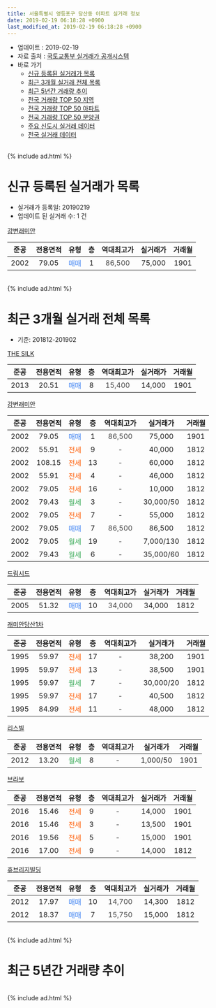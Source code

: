 ```yaml
---
title: 서울특별시 영등포구 당산동 아파트 실거래 정보
date: 2019-02-19 06:18:28 +0900
last_modified_at: 2019-02-19 06:18:28 +0900
---
```


* 업데이트 : 2019-02-19
* 자료 출처 : [국토교통부 실거래가 공개시스템](http://rt.molit.go.kr)
* 바로 가기
    * [신규 등록된 실거래가 목록](#신규-등록된-실거래가-목록)
    * [최근 3개월 실거래 전체 목록](#최근-3개월-실거래-전체-목록)
    * [최근 5년간 거래량 추이](#최근-5년간-거래량-추이)
    * [전국 거래량 TOP 50 지역](https://inasie.github.io/apt-trade-info/최근-3개월-전국에서-가장-거래가-많이-발생한-지역)
    * [전국 거래량 TOP 50 아파트](https://inasie.github.io/apt-trade-info/최근-3개월-전국에서-가장-거래가-많이-발생한-아파트)
    * [전국 거래량 TOP 50 분양권](https://inasie.github.io/apt-trade-info/최근-3개월-전국에서-가장-거래가-많이-발생한-분양권)
    * [주요 신도시 실거래 데이터](https://inasie.github.io/apt-trade-info/주요-신도시)
    * [전국 실거래 데이터](https://inasie.github.io/apt-trade-info/전국)
<br>
{% include ad.html %}
<br>

# 신규 등록된 실거래가 목록
* 실거래가 등록일: 20190219
* 업데이트 된 실거래 수: 1 건


[강변래미안](https://search.naver.com/search.naver?query=%EC%84%9C%EC%9A%B8%ED%8A%B9%EB%B3%84%EC%8B%9C+%EC%98%81%EB%93%B1%ED%8F%AC%EA%B5%AC+%EB%8B%B9%EC%82%B0%EB%8F%99+%EA%B0%95%EB%B3%80%EB%9E%98%EB%AF%B8%EC%95%88)

|준공|전용면적|유형|층|역대최고가|실거래가|거래월|
|:---:|:---:|:---:|:---:|:---:|:---:|:---:|
|2002|79.05|<span style="color:#4285f3">매매</span>|1|<span style="color:#444444">86,500</span>|75,000|1901|


<br>
{% include ad.html %}
<br>

# 최근 3개월 실거래 전체 목록
* 기준: 201812-201902


[THE SILK](https://search.naver.com/search.naver?query=%EC%84%9C%EC%9A%B8%ED%8A%B9%EB%B3%84%EC%8B%9C+%EC%98%81%EB%93%B1%ED%8F%AC%EA%B5%AC+%EB%8B%B9%EC%82%B0%EB%8F%99+THE+SILK)

|준공|전용면적|유형|층|역대최고가|실거래가|거래월|
|:---:|:---:|:---:|:---:|:---:|:---:|:---:|
|2013|20.51|<span style="color:#4285f3">매매</span>|8|<span style="color:#444444">15,400</span>|14,000|1901|

[강변래미안](https://search.naver.com/search.naver?query=%EC%84%9C%EC%9A%B8%ED%8A%B9%EB%B3%84%EC%8B%9C+%EC%98%81%EB%93%B1%ED%8F%AC%EA%B5%AC+%EB%8B%B9%EC%82%B0%EB%8F%99+%EA%B0%95%EB%B3%80%EB%9E%98%EB%AF%B8%EC%95%88)

|준공|전용면적|유형|층|역대최고가|실거래가|거래월|
|:---:|:---:|:---:|:---:|:---:|:---:|:---:|
|2002|79.05|<span style="color:#4285f3">매매</span>|1|<span style="color:#444444">86,500</span>|75,000|1901|
|2002|55.91|<span style="color:#ff5a00">전세</span>|9|<span style="color:#444444">-</span>|40,000|1812|
|2002|108.15|<span style="color:#ff5a00">전세</span>|13|<span style="color:#444444">-</span>|60,000|1812|
|2002|55.91|<span style="color:#ff5a00">전세</span>|4|<span style="color:#444444">-</span>|46,000|1812|
|2002|79.05|<span style="color:#ff5a00">전세</span>|16|<span style="color:#444444">-</span>|10,000|1812|
|2002|79.43|<span style="color:#34a853">월세</span>|3|<span style="color:#444444">-</span>|30,000/50|1812|
|2002|79.05|<span style="color:#ff5a00">전세</span>|7|<span style="color:#444444">-</span>|55,000|1812|
|2002|79.05|<span style="color:#4285f3">매매</span>|7|<span style="color:#444444">86,500</span>|86,500|1812|
|2002|79.05|<span style="color:#34a853">월세</span>|19|<span style="color:#444444">-</span>|7,000/130|1812|
|2002|79.43|<span style="color:#34a853">월세</span>|6|<span style="color:#444444">-</span>|35,000/60|1812|

[드림시드](https://search.naver.com/search.naver?query=%EC%84%9C%EC%9A%B8%ED%8A%B9%EB%B3%84%EC%8B%9C+%EC%98%81%EB%93%B1%ED%8F%AC%EA%B5%AC+%EB%8B%B9%EC%82%B0%EB%8F%99+%EB%93%9C%EB%A6%BC%EC%8B%9C%EB%93%9C)

|준공|전용면적|유형|층|역대최고가|실거래가|거래월|
|:---:|:---:|:---:|:---:|:---:|:---:|:---:|
|2005|51.32|<span style="color:#4285f3">매매</span>|10|<span style="color:#444444">34,000</span>|34,000|1812|

[래미안당산1차](https://search.naver.com/search.naver?query=%EC%84%9C%EC%9A%B8%ED%8A%B9%EB%B3%84%EC%8B%9C+%EC%98%81%EB%93%B1%ED%8F%AC%EA%B5%AC+%EB%8B%B9%EC%82%B0%EB%8F%99+%EB%9E%98%EB%AF%B8%EC%95%88%EB%8B%B9%EC%82%B01%EC%B0%A8)

|준공|전용면적|유형|층|역대최고가|실거래가|거래월|
|:---:|:---:|:---:|:---:|:---:|:---:|:---:|
|1995|59.97|<span style="color:#ff5a00">전세</span>|17|<span style="color:#444444">-</span>|38,200|1901|
|1995|59.97|<span style="color:#ff5a00">전세</span>|13|<span style="color:#444444">-</span>|38,500|1901|
|1995|59.97|<span style="color:#34a853">월세</span>|7|<span style="color:#444444">-</span>|30,000/20|1812|
|1995|59.97|<span style="color:#ff5a00">전세</span>|17|<span style="color:#444444">-</span>|40,500|1812|
|1995|84.99|<span style="color:#ff5a00">전세</span>|11|<span style="color:#444444">-</span>|48,000|1812|

[리스빌](https://search.naver.com/search.naver?query=%EC%84%9C%EC%9A%B8%ED%8A%B9%EB%B3%84%EC%8B%9C+%EC%98%81%EB%93%B1%ED%8F%AC%EA%B5%AC+%EB%8B%B9%EC%82%B0%EB%8F%99+%EB%A6%AC%EC%8A%A4%EB%B9%8C)

|준공|전용면적|유형|층|역대최고가|실거래가|거래월|
|:---:|:---:|:---:|:---:|:---:|:---:|:---:|
|2012|13.20|<span style="color:#34a853">월세</span>|8|<span style="color:#444444">-</span>|1,000/50|1901|

[브라보](https://search.naver.com/search.naver?query=%EC%84%9C%EC%9A%B8%ED%8A%B9%EB%B3%84%EC%8B%9C+%EC%98%81%EB%93%B1%ED%8F%AC%EA%B5%AC+%EB%8B%B9%EC%82%B0%EB%8F%99+%EB%B8%8C%EB%9D%BC%EB%B3%B4)

|준공|전용면적|유형|층|역대최고가|실거래가|거래월|
|:---:|:---:|:---:|:---:|:---:|:---:|:---:|
|2016|15.46|<span style="color:#ff5a00">전세</span>|9|<span style="color:#444444">-</span>|14,000|1901|
|2016|15.46|<span style="color:#ff5a00">전세</span>|3|<span style="color:#444444">-</span>|13,500|1901|
|2016|19.56|<span style="color:#ff5a00">전세</span>|5|<span style="color:#444444">-</span>|15,000|1901|
|2016|17.00|<span style="color:#ff5a00">전세</span>|9|<span style="color:#444444">-</span>|14,000|1812|

[휴브리지빌딩](https://search.naver.com/search.naver?query=%EC%84%9C%EC%9A%B8%ED%8A%B9%EB%B3%84%EC%8B%9C+%EC%98%81%EB%93%B1%ED%8F%AC%EA%B5%AC+%EB%8B%B9%EC%82%B0%EB%8F%99+%ED%9C%B4%EB%B8%8C%EB%A6%AC%EC%A7%80%EB%B9%8C%EB%94%A9)

|준공|전용면적|유형|층|역대최고가|실거래가|거래월|
|:---:|:---:|:---:|:---:|:---:|:---:|:---:|
|2012|17.97|<span style="color:#4285f3">매매</span>|10|<span style="color:#444444">14,700</span>|14,300|1812|
|2012|18.37|<span style="color:#4285f3">매매</span>|7|<span style="color:#444444">15,750</span>|15,000|1812|


<br>
{% include ad.html %}
<br>

# 최근 5년간 거래량 추이


<div style="width:100%;">
    <canvas id="deal_progress" height="200"></canvas>
</div>

<script>
new Chart(document.getElementById("deal_progress"), {
    type: 'line',
    data: {
        labels: ['201402','201403','201404','201405','201406','201407','201408','201409','201410','201411','201412','201501','201502','201503','201504','201505','201506','201507','201508','201509','201510','201511','201512','201601','201602','201603','201604','201605','201606','201607','201608','201609','201610','201611','201612','201701','201702','201703','201704','201705','201706','201707','201708','201709','201710','201711','201712','201801','201802','201803','201804','201805','201806','201807','201808','201809','201810','201811','201812','201901','201902'],
        datasets: [{
            label: '매매',
            pointRadius: 1,
            data: [14, 11, 4, 6, 10, 9, 15, 11, 11, 8, 8, 13, 15, 33, 17, 17, 20, 14, 10, 10, 10, 13, 3, 5, 5, 8, 17, 8, 13, 9, 17, 13, 14, 6, 3, 3, 7, 16, 9, 21, 8, 14, 5, 15, 5, 13, 13, 19, 11, 15, 5, 5, 8, 11, 14, 7, 4, 5, 4, 2, 0],
            borderColor: "rgba(255, 201, 14, 1)",
            backgroundColor: "rgba(255, 201, 14, 0.5)",
            fill: false,
            lineTension: 0
        },{
            label: '전월세',
            pointRadius: 1,
            data: [30, 35, 29, 29, 22, 27, 29, 26, 27, 22, 26, 42, 33, 27, 29, 29, 20, 28, 22, 15, 17, 13, 16, 25, 13, 16, 10, 12, 14, 11, 21, 11, 14, 10, 11, 15, 27, 17, 12, 9, 10, 12, 9, 18, 12, 8, 4, 13, 6, 13, 5, 9, 12, 12, 10, 7, 9, 7, 12, 6, 0],
            borderColor: "rgba(0, 141, 185, 1)",
            backgroundColor: "rgba(0, 141, 185, 0.5)",
            fill: false,
            lineTension: 0
        }
        ]
    },
    options: {
        responsive: true,
        title: {
            display: false
        },
        tooltips: {
            mode: 'index',
            intersect: false
        },
        hover: {
            mode: 'nearest',
            intersect: true
        },
        scales: {
            xAxes: [{
                display: true,
                scaleLabel: {
                    display: true,
                    labelString: '년/월'
                }
            }],
            yAxes: [{
                display: true,
                ticks: {
                    suggestedMin: 0,
                },
                scaleLabel: {
                    display: true,
                    labelString: '실거래 수'
                }
            }]
        }
    }
});

</script>


<br>
{% include ad.html %}
<br>

